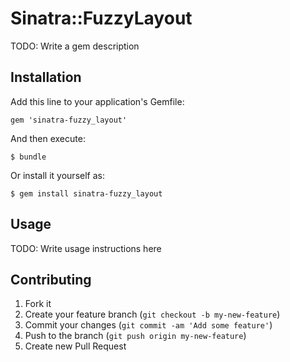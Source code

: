 # Sinatra::FuzzyLayout

TODO: Write a gem description

## Installation

Add this line to your application's Gemfile:

    gem 'sinatra-fuzzy_layout'

And then execute:

    $ bundle

Or install it yourself as:

    $ gem install sinatra-fuzzy_layout

## Usage

TODO: Write usage instructions here

## Contributing

1. Fork it
2. Create your feature branch (`git checkout -b my-new-feature`)
3. Commit your changes (`git commit -am 'Add some feature'`)
4. Push to the branch (`git push origin my-new-feature`)
5. Create new Pull Request
